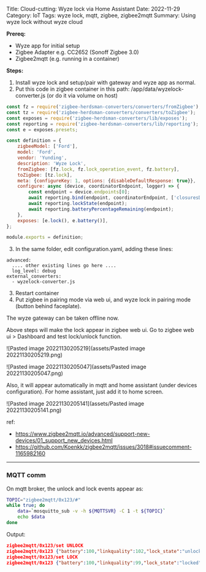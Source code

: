 Title: Cloud-cutting: Wyze lock via Home Assistant
Date: 2022-11-29 
Category: IoT
Tags: wyze lock, mqtt, zigbee, zigbee2mqtt
Summary: Using wyze lock without wyze cloud

**Prereq:**

- Wyze app for initial setup
- Zigbee Adapter e.g. CC2652 (Sonoff Zigbee 3.0)
- Zigbee2mqtt (e.g. running in a container)

**Steps:**

1. Install wyze lock and setup/pair with gateway and wyze app as normal.
2. Put this code in zigbee container in this path: /app/data/wyzelock-converter.js   (or do it via volume on host)

```javascript
const fz = require('zigbee-herdsman-converters/converters/fromZigbee');
const tz = require('zigbee-herdsman-converters/converters/toZigbee');
const exposes = require('zigbee-herdsman-converters/lib/exposes');
const reporting = require('zigbee-herdsman-converters/lib/reporting');
const e = exposes.presets;

const definition = {
    zigbeeModel: ['Ford'],
    model: 'Ford',
    vendor: 'Yunding',
    description: 'Wyze Lock',
    fromZigbee: [fz.lock, fz.lock_operation_event, fz.battery],
    toZigbee: [tz.lock],
    meta: {configureKey: 1, options: {disableDefaultResponse: true}},
    configure: async (device, coordinatorEndpoint, logger) => {
        const endpoint = device.endpoints[0];
        await reporting.bind(endpoint, coordinatorEndpoint, ['closuresDoorLock', 'genPowerCfg']);
        await reporting.lockState(endpoint);
        await reporting.batteryPercentageRemaining(endpoint);
    },
    exposes: [e.lock(), e.battery()],
};

module.exports = definition;
```

3. In the same folder, edit configuration.yaml, adding these lines:

```
advanced:
  .... other existing lines go here ....
  log_level: debug
external_converters:
  - wyzelock-converter.js
```

3. Restart container
4. Put zigbee in pairing mode via web ui, and wyze lock in pairing mode (button behind faceplate).

The wyze gateway can be taken offline now.

Above steps will make the lock appear in zigbee web ui. Go to zigbee web ui > Dashboard and test lock/unlock function.

![Pasted image 20221130205219](assets/Pasted image 20221130205219.png)

![Pasted image 20221130205047](assets/Pasted image 20221130205047.png)



Also, it will appear automatically in mqtt and home assistant (under devices configuration). For home assistant, just add it to home screen.

![Pasted image 20221130205141](assets/Pasted image 20221130205141.png)


ref:

- https://www.zigbee2mqtt.io/advanced/support-new-devices/01_support_new_devices.html
- https://github.com/Koenkk/zigbee2mqtt/issues/3018#issuecomment-1165982160

---

### MQTT comm

On mqtt broker, the unlock and lock events appear as:

```bash
TOPIC="zigbee2mqtt/0x123/#"
while true; do
	data=`mosquitto_sub -v -h ${MQTTSVR} -C 1 -t ${TOPIC}`
	echo $data
done
```

Output:

```json
zigbee2mqtt/0x123/set UNLOCK
zigbee2mqtt/0x123 {"battery":100,"linkquality":102,"lock_state":"unlocked","state":"UNLOCK"}
zigbee2mqtt/0x123/set LOCK
zigbee2mqtt/0x123 {"battery":100,"linkquality":99,"lock_state":"locked","state":"LOCK"}
```
